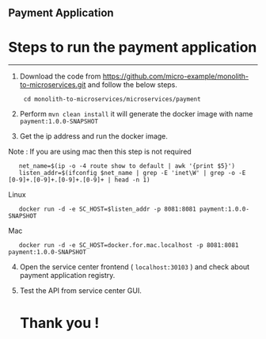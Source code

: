 ## Payment Application


# Steps to run the payment application  
--------------------------------------------  
1. Download the code from https://github.com/micro-example/monolith-to-microservices.git and follow the below steps.

   ``` cd monolith-to-microservices/microservices/payment```

2. Perform  ```mvn clean install```
it will generate the docker image with name ```payment:1.0.0-SNAPSHOT```

3. Get the ip address and run the docker image. 

Note : If you are using mac then this step is not required
```
   net_name=$(ip -o -4 route show to default | awk '{print $5}')
   listen_addr=$(ifconfig $net_name | grep -E 'inet\W' | grep -o -E [0-9]+.[0-9]+.[0-9]+.[0-9]+ | head -n 1)
```
Linux

```
   docker run -d -e SC_HOST=$listen_addr -p 8081:8081 payment:1.0.0-SNAPSHOT
``` 
Mac 
```
   docker run -d -e SC_HOST=docker.for.mac.localhost -p 8081:8081 payment:1.0.0-SNAPSHOT
``` 
   
4. Open the service center frontend ( ```localhost:30103``` ) and check about payment application registry.

5. Test the API from service center GUI.
   
      # Thank you !
